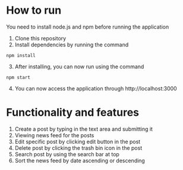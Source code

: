 # How to run
You need to install  node.js and npm before running the application
1. Clone this repository
2. Install dependencies by running the command
```
npm install
```
3. After installing, you can now run using the command
```
npm start
```
4. You can now access the application through http://localhost:3000

# Functionality and features
1. Create a post by typing in the text area and submitting it
2. Viewing news feed for the posts
3. Edit specific post by clicking edit button in the post
4. Delete post by clicking the trash bin icon in the post
5. Search post by using the search bar at top
6. Sort the news feed by date ascending or descending
